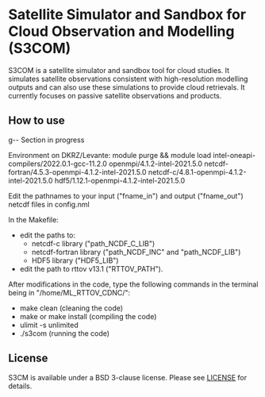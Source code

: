 Satellite Simulator and Sandbox for Cloud Observation and Modelling (S3COM)
================================================================================

S3COM is a satellite simulator and sandbox tool for cloud studies. It simulates satellite observations consistent with high-resolution modelling outputs and can also use these simulations to provide cloud retrievals. It currently focuses on passive satellite observations and products. 

How to use
--------------------------------------------------------------------------------

g-- Section in progress

Environment on DKRZ/Levante:
module purge && module load intel-oneapi-compilers/2022.0.1-gcc-11.2.0 openmpi/4.1.2-intel-2021.5.0 netcdf-fortran/4.5.3-openmpi-4.1.2-intel-2021.5.0 netcdf-c/4.8.1-openmpi-4.1.2-intel-2021.5.0 hdf5/1.12.1-openmpi-4.1.2-intel-2021.5.0

Edit the pathnames to your input ("fname_in") and output ("fname_out") netcdf files in config.nml

In the Makefile:
- edit the paths to:
   - netcdf-c library ("path_NCDF_C_LIB")
   - netcdf-fortran library ("path_NCDF_INC" and "path_NCDF_LIB")
   - HDF5 library ("HDF5_LIB")
- edit the path to rttov v13.1 ("RTTOV_PATH").

After modifications in the code, type the following commands in the terminal being in "/home/ML_RTTOV_CDNC/":
- make clean (cleaning the code)
- make or make install (compiling the code)
- ulimit -s unlimited
- ./s3com (running the code)

License
--------------------------------------------------------------------------------
S3CM is available under a BSD 3-clause license.
Please see [LICENSE](LICENSE) for details.
